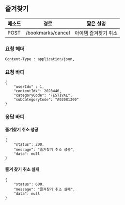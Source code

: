 ## 즐겨찾기

| 메소드 | 경로              | 짧은 설명            |
| ------ | ----------------- | -------------------- |
| POST   | /bookmarks/cancel | 아이템 즐겨찾기 취소 |

### 요청 헤더

```
Content-Type : application/json,
```

### 요청 바디

```
{
	"userIdx" : 1,
    "contentIdx": 2028440,
    "categoryCode": "FESTIVAL",
    "subCategoryCode": "A02081300"
}
```

### 응답 바디

#### 즐겨찾기 취소 성공

```
{
    "status": 200,
    "message": "즐겨찾기 취소 성공",
    "data": null
}
```

#### 즐겨 찾기 취소 실패

```
{
    "status": 600,
    "message": "즐겨찾기 취소 실패",
    "data": null
}
```